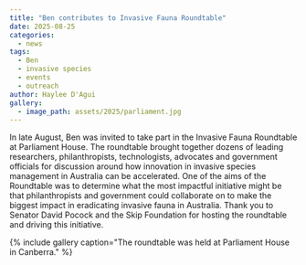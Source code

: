 ```yaml
---
title: "Ben contributes to Invasive Fauna Roundtable"
date: 2025-08-25
categories:
  - news
tags:
  - Ben
  - invasive species
  - events
  - outreach
author: Haylee D'Agui
gallery:
  - image_path: assets/2025/parliament.jpg
---
```


In late August, Ben was invited to take part in the Invasive Fauna Roundtable at Parliament House. The roundtable brought together dozens of leading researchers, philanthropists, technologists, advocates and government officials for discussion around how innovation in invasive species management in Australia can be accelerated.
One of the aims of the Roundtable was to determine what the most impactful initiative might be that philanthropists and government could collaborate on to make the biggest impact in eradicating invasive fauna in Australia.
Thank you to Senator David Pocock and the Skip Foundation for hosting the roundtable and driving this initiative.

{% include gallery caption="The roundtable was held at Parliament House in Canberra." %}